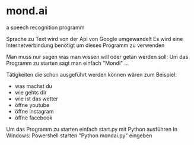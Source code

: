 # mond.ai
a speech recognition programm

Sprache zu Text wird von der Api von Google umgewandelt
Es wird eine Internetverbindung benötigt um dieses Programm zu verwenden

Man muss nur sagen was man wissen will oder getan werden soll:
Um das Programm zu starten sagt man einfach "Mondi" ...

Tätigkeiten die schon ausgeführt werden können wären zum Beispiel:
- was machst du
- wie gehts dir
- wie ist das wetter
- öffne youtube
- öffne instagram
- öffne facebook


Um das Programm zu starten einfach start.py mit Python ausführen
In Windows:
Powershell starten
"Python mondai.py" eingeben 